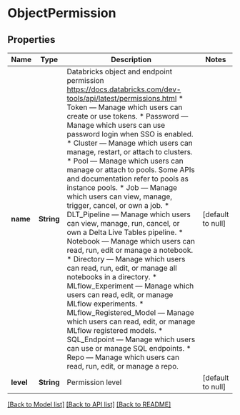 # ObjectPermission
## Properties

Name | Type | Description | Notes
------------ | ------------- | ------------- | -------------
**name** | **String** | Databricks object and endpoint permission https://docs.databricks.com/dev-tools/api/latest/permissions.html   * Token — Manage which users can create or use tokens.   * Password — Manage which users can use password login when SSO is enabled.   * Cluster — Manage which users can manage, restart, or attach to clusters.   * Pool — Manage which users can manage or attach to pools. Some APIs and documentation refer to pools as instance pools.   * Job — Manage which users can view, manage, trigger, cancel, or own a job.   * DLT_Pipeline — Manage which users can view, manage, run, cancel, or own a Delta Live Tables pipeline.   * Notebook — Manage which users can read, run, edit or manage a notebook.   * Directory — Manage which users can read, run, edit, or manage all notebooks in a directory.   * MLflow_Experiment — Manage which users can read, edit, or manage MLflow experiments.   * MLflow_Registered_Model — Manage which users can read, edit, or manage MLflow registered models.   * SQL_Endpoint — Manage which users can use or manage SQL endpoints.   * Repo — Manage which users can read, run, edit, or manage a repo.  | [default to null]
**level** | **String** | Permission level | [default to null]

[[Back to Model list]](../README.md#documentation-for-models) [[Back to API list]](../README.md#documentation-for-api-endpoints) [[Back to README]](../README.md)

